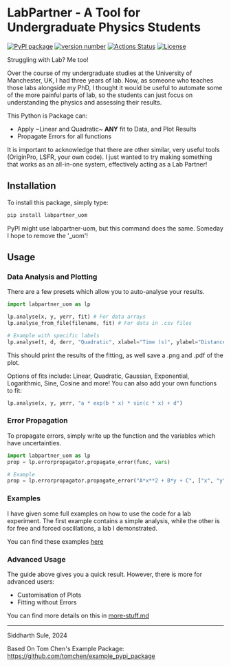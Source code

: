 # LabPartner - A Tool for Undergraduate Physics Students

[![PyPI package](https://img.shields.io/badge/pip%20install-labpartner_uom-brightgreen)](https://pypi.org/project/labpartner_uom/) [![version number](https://img.shields.io/pypi/v/labpartner_uom?color=green&label=version)](https://github.com/SiddharthSule/labpartner_uom/releases) [![Actions Status](https://github.com/SiddharthSule/labpartner_uom/workflows/Test/badge.svg)](https://github.com/SiddharthSule/labpartner_uom/actions) [![License](https://img.shields.io/github/license/SiddharthSule/labpartner_uom)](https://github.com/SiddharthSule/labpartner_uom/blob/main/LICENSE)

Struggling with Lab? Me too!

Over the course of my undergraduate studies at the University of Manchester, UK, I had three years of lab. Now, as someone who teaches those labs alongside my PhD, I thought it would be useful to automate some of the more painful parts of lab, so the students can just focus on understanding the physics and assessing their results.

This Python is Package can:
- Apply ~Linear and Quadratic~ **ANY** fit to Data, and Plot Results
- Propagate Errors for all functions

It is important to acknowledge that there are other similar, very useful tools (OriginPro, LSFR, your own code). I just wanted to try making something that works as an all-in-one system, effectively acting as a Lab Partner!

## Installation

To install this package, simply type:

```bash
pip install labpartner_uom
```
PyPI might use labpartner-uom, but this command does the same. Someday I hope to remove the '_uom'!

## Usage

### Data Analysis and Plotting

There are a few presets which allow you to auto-analyse your results.

```python
import labpartner_uom as lp

lp.analyse(x, y, yerr, fit) # For data arrays
lp.analyse_from_file(filename, fit) # For data in .csv files

# Example with specific labels
lp.analyse(t, d, derr, "Quadratic", xlabel="Time (s)", ylabel="Distance (s)")
```

This should print the results of the fitting, as well save a .png and .pdf of the plot.

Options of fits include: Linear, Quadratic, Gaussian, Exponential, Logarithmic, Sine, Cosine and more! You can also add your own functions to fit:

```python
lp.analyse(x, y, yerr, "a * exp(b * x) * sin(c * x) + d")
```

### Error Propagation

To propagate errors, simply write up the function and the variables which have uncertainties.

```python
import labpartner_uom as lp
prop = lp.errorpropagator.propagate_error(func, vars)

# Example
prop = lp.errorpropagator.propagate_error("A*x**2 + B*y + C", ["x", "y"])
```

### Examples

I have given some full examples on how to use the code for a lab experiment. The first example contains a simple analysis, while the other is for free and forced oscillations, a lab I demonstrated.

You can find these examples [here](docs/examples/)

### Advanced Usage

The guide above gives you a quick result. However, there is more for advanced users:
- Customisation of Plots
- Fitting without Errors

You can find more details on this in [more-stuff.md](docs/extended/more-stuff.md)


---
Siddharth Sule, 2024

Based On Tom Chen's Example Package: https://github.com/tomchen/example_pypi_package
